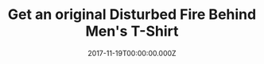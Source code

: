 ---
campaign-uuid: "c-64b50a4b-e1fe-4c4a-9b75-980774ccf326"
type: "Product"
category: "Fashion"
date: "2017-11-19T00:00:00.000Z"
end-date: "2018-01-31T00:00:00.000Z"
disable-form: false
is_promoted: true
has_entry_page: false
title: "Get an original Disturbed Fire Behind Men's T-Shirt"
competition-description: "Heavy cotton classic fit adult Gildan t-shirt with taped\
  \ neck and shoulders, pre-shrunk jersey knit and quarter-turned to eliminate creases.<br/>Fabric\
  \ - 100% Cotton (Heather Grey, 90% cotton 10% polyester) Weight - White 175gsm,\
  \ Colours 185gsm"
banner-img: "nmemerch-disturbed_main.jpg"
logo-left-href: "https://nmemerch.com/products/disturbed-fire-behind-mens-t-shirt?variant=26194868613"
logo-left-image: "nmemerch-logo.jpg"
logo-left-title: "NME Merch"
has-winner: false
---